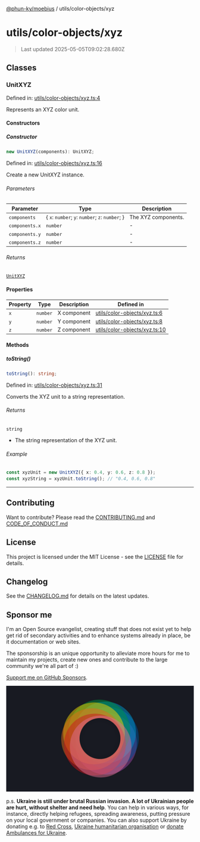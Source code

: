 [@phun-ky/moebius](../../README.md) / utils/color-objects/xyz

# utils/color-objects/xyz

> Last updated 2025-05-05T09:02:28.680Z

##

## Classes

### UnitXYZ

Defined in: [utils/color-objects/xyz.ts:4](https://github.com/phun-ky/moebius/blob/main/src/utils/color-objects/xyz.ts#L4)

Represents an XYZ color unit.

#### Constructors

##### Constructor

```ts
new UnitXYZ(components): UnitXYZ;
```

Defined in: [utils/color-objects/xyz.ts:16](https://github.com/phun-ky/moebius/blob/main/src/utils/color-objects/xyz.ts#L16)

Create a new UnitXYZ instance.

###### Parameters

| Parameter      | Type                                             | Description         |
| -------------- | ------------------------------------------------ | ------------------- |
| `components`   | { `x`: `number`; `y`: `number`; `z`: `number`; } | The XYZ components. |
| `components.x` | `number`                                         | -                   |
| `components.y` | `number`                                         | -                   |
| `components.z` | `number`                                         | -                   |

###### Returns

[`UnitXYZ`](#unitxyz)

#### Properties

| Property           | Type     | Description | Defined in                                                                                                       |
| ------------------ | -------- | ----------- | ---------------------------------------------------------------------------------------------------------------- |
| <a id="x"></a> `x` | `number` | X component | [utils/color-objects/xyz.ts:6](https://github.com/phun-ky/moebius/blob/main/src/utils/color-objects/xyz.ts#L6)   |
| <a id="y"></a> `y` | `number` | Y component | [utils/color-objects/xyz.ts:8](https://github.com/phun-ky/moebius/blob/main/src/utils/color-objects/xyz.ts#L8)   |
| <a id="z"></a> `z` | `number` | Z component | [utils/color-objects/xyz.ts:10](https://github.com/phun-ky/moebius/blob/main/src/utils/color-objects/xyz.ts#L10) |

#### Methods

##### toString()

```ts
toString(): string;
```

Defined in: [utils/color-objects/xyz.ts:31](https://github.com/phun-ky/moebius/blob/main/src/utils/color-objects/xyz.ts#L31)

Converts the XYZ unit to a string representation.

###### Returns

`string`

- The string representation of the XYZ unit.

###### Example

```ts
const xyzUnit = new UnitXYZ({ x: 0.4, y: 0.6, z: 0.8 });
const xyzString = xyzUnit.toString(); // "0.4, 0.6, 0.8"
```

---

## Contributing

Want to contribute? Please read the [CONTRIBUTING.md](https://github.com/phun-ky/moebius/blob/main/CONTRIBUTING.md) and [CODE_OF_CONDUCT.md](https://github.com/phun-ky/moebius/blob/main/CODE_OF_CONDUCT.md)

## License

This project is licensed under the MIT License - see the [LICENSE](https://github.com/phun-ky/moebius/blob/main/LICENSE) file for details.

## Changelog

See the [CHANGELOG.md](https://github.com/phun-ky/moebius/blob/main/CHANGELOG.md) for details on the latest updates.

## Sponsor me

I'm an Open Source evangelist, creating stuff that does not exist yet to help get rid of secondary activities and to enhance systems already in place, be it documentation or web sites.

The sponsorship is an unique opportunity to alleviate more hours for me to maintain my projects, create new ones and contribute to the large community we're all part of :)

[Support me on GitHub Sponsors](https://github.com/sponsors/phun-ky).

![logo](https://github.com/phun-ky/moebius/blob/main/public/images/logo/logo-ring.png?raw=true)

p.s. **Ukraine is still under brutal Russian invasion. A lot of Ukrainian people are hurt, without shelter and need help**. You can help in various ways, for instance, directly helping refugees, spreading awareness, putting pressure on your local government or companies. You can also support Ukraine by donating e.g. to [Red Cross](https://www.icrc.org/en/donate/ukraine), [Ukraine humanitarian organisation](https://savelife.in.ua/en/donate-en/#donate-army-card-weekly) or [donate Ambulances for Ukraine](https://www.gofundme.com/f/help-to-save-the-lives-of-civilians-in-a-war-zone).

